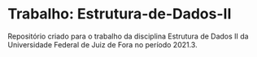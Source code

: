# Trabalho: Estrutura-de-Dados-II

Repositório criado para o trabalho da disciplina Estrutura de Dados II da Universidade Federal de Juiz de Fora no período 2021.3.
